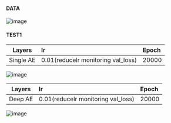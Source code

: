 #### DATA

![image](https://user-images.githubusercontent.com/41895063/93715004-7174ae00-fba1-11ea-89b3-165d5418e8e9.png)

#### TEST1

|Layers|lr|Epoch|
|:---:|:---|:---|
|Single AE|0.01(reducelr monitoring val_loss)|20000|

![image](https://user-images.githubusercontent.com/41895063/93716001-c0bddd00-fba7-11ea-9396-9a5913b25c9f.png)

|Layers|lr|Epoch|
|:---:|:---|:---|
|Deep AE|0.01(reducelr monitoring val_loss)|20000|

![image](https://user-images.githubusercontent.com/41895063/93716546-5eff7200-fbab-11ea-88be-0a1ac26f2ba4.png)


